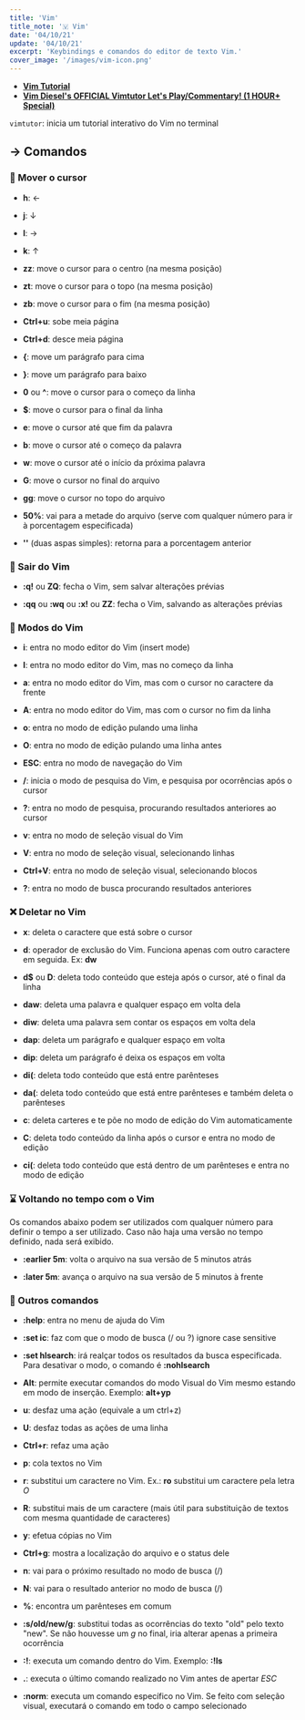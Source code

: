 ```yaml
---
title: 'Vim'
title_note: '🇻 Vim'
date: '04/10/21'
update: '04/10/21'
excerpt: 'Keybindings e comandos do editor de texto Vim.'
cover_image: '/images/vim-icon.png'
---
```


- **[Vim Tutorial](https://www.openvim.com/)**
- **[Vim Diesel's OFFICIAL Vimtutor Let's Play/Commentary! (1 HOUR+ Special)](https://www.youtube.com/watch?v=d8XtNXutVto)**

`vimtutor`: inicia um tutorial interativo do Vim no terminal

## -> Comandos

### 🏃 Mover o cursor

- **h**: ←

- **j**: ↓

- **l**: →

- **k**: ↑

- **zz**: move o cursor para o centro (na mesma posição)

- **zt**: move o cursor para o topo (na mesma posição)

- **zb**: move o cursor para o fim (na mesma posição)

- **Ctrl+u**: sobe meia página

- **Ctrl+d**: desce meia página

- **{**: move um parágrafo para cima

- **}**: move um parágrafo para baixo

- **0** ou **^**: move o cursor para o começo da linha

- **$**: move o cursor para o final da linha

- **e**: move o cursor até que fim da palavra

- **b**: move o cursor até o começo da palavra

- **w**: move o cursor até o início da próxima palavra

- **G**: move o cursor no final do arquivo

- **gg**: move o cursor no topo do arquivo

- **50%**: vai para a metade do arquivo (serve com qualquer número para ir à porcentagem especificada)

- **''** (duas aspas simples): retorna para a porcentagem anterior

### 🚪 Sair do Vim

- **:q!** ou **ZQ**: fecha o Vim, sem salvar alterações prévias

- **:qq** ou **:wq** ou **:x!** ou **ZZ**: fecha o Vim, salvando as alterações prévias

### 🎨 Modos do Vim

- **i**: entra no modo editor do Vim (insert mode)

- **I**: entra no modo editor do Vim, mas no começo da linha

- **a**: entra no modo editor do Vim, mas com o cursor no caractere da frente

- **A**: entra no modo editor do Vim, mas com o cursor no fim da linha

- **o**: entra no modo de edição pulando uma linha

- **O**: entra no modo de edição pulando uma linha antes

- **ESC**: entra no modo de navegação do Vim

- **/**: inicia o modo de pesquisa do Vim, e pesquisa por ocorrências após o cursor

- **?**: entra no modo de pesquisa, procurando resultados anteriores ao cursor

- **v**: entra no modo de seleção visual do Vim

- **V**: entra no modo de seleção visual, selecionando linhas

- **Ctrl+V**: entra no modo de seleção visual, selecionando blocos

- **?**: entra no modo de busca procurando resultados anteriores

### ❌ Deletar no Vim

- **x**: deleta o caractere que está sobre o cursor

- **d**: operador de exclusão do Vim. Funciona apenas com outro caractere em seguida. Ex: **dw**

- **d$** ou **D**: deleta todo conteúdo que esteja após o cursor, até o final da linha

- **daw**: deleta uma palavra e qualquer espaço em volta dela

- **diw**: deleta uma palavra sem contar os espaços em volta dela

- **dap**: deleta um parágrafo e qualquer espaço em volta

- **dip**: deleta um parágrafo é deixa os espaços em volta

- **di(**: deleta todo conteúdo que está entre parênteses

- **da(**: deleta todo conteúdo que está entre parênteses e também deleta o parênteses

- **c**: deleta carteres e te põe no modo de edição do Vim automaticamente

- **C**: deleta todo conteúdo da linha após o cursor e entra no modo de edição

- **ci(**: deleta todo conteúdo que está dentro de um parênteses e entra no modo de edição

### ⌛ Voltando no tempo com o Vim

Os comandos abaixo podem ser utilizados com qualquer número para definir o tempo a ser utilizado. Caso não haja uma versão no tempo definido, nada será exibido.

- **:earlier 5m**: volta o arquivo na sua versão de 5 minutos atrás

- **:later 5m**: avança o arquivo na sua versão de 5 minutos à frente

### 🧰 Outros comandos

- **:help**: entra no menu de ajuda do Vim

- **:set ic**: faz com que o modo de busca (/ ou ?) ignore case sensitive

- **:set hlsearch**: irá realçar todos os resultados da busca especificada. Para desativar o modo, o comando é **:nohlsearch**

- **Alt**: permite executar comandos do modo Visual do Vim mesmo estando em modo de inserção. Exemplo: **alt+yp**

- **u**: desfaz uma ação (equivale a um ctrl+z)

- **U**: desfaz todas as ações de uma linha

- **Ctrl+r**: refaz uma ação

- **p**: cola textos no Vim

- **r**: substitui um caractere no Vim. Ex.: **ro** substitui um caractere pela letra *O*

- **R**: substitui mais de um caractere (mais útil para substituição de textos com mesma quantidade de caracteres)

- **y**: efetua cópias no Vim

- **Ctrl+g**: mostra a localização do arquivo e o status dele

- **n**: vai para o próximo resultado no modo de busca (/)

- **N**: vai para o resultado anterior no modo de busca (/)

- **%**: encontra um parênteses em comum

- **:s/old/new/g**: substitui todas as ocorrências do texto "old" pelo texto "new". Se não houvesse um *g* no final, iria alterar apenas a primeira ocorrência

- **:!**: executa um comando dentro do Vim. Exemplo: **:!ls**

- **.**: executa o último comando realizado no Vim antes de apertar *ESC*

- **:norm**: executa um comando específico no Vim. Se feito com seleção visual, executará o comando em todo o campo selecionado
